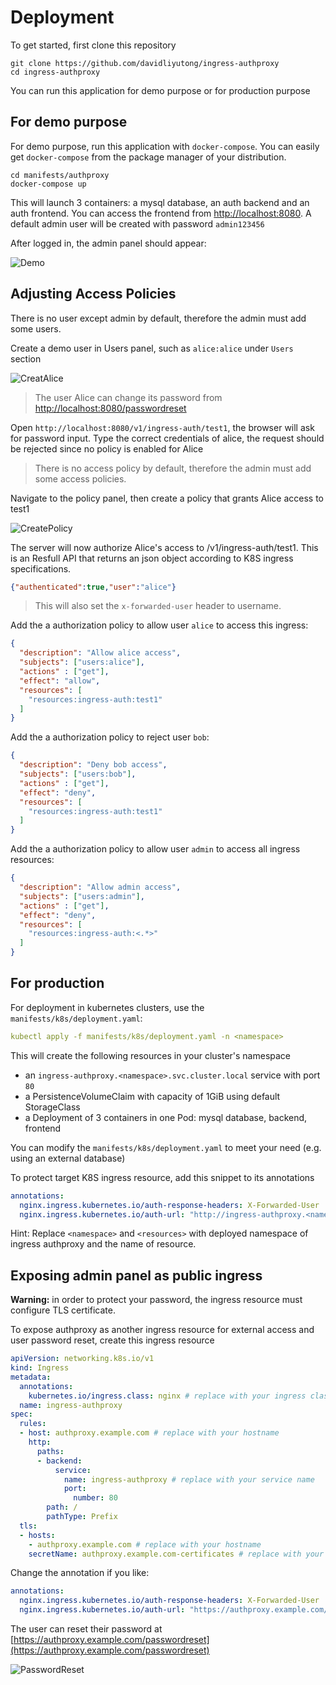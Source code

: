 # Deployment

To get started, first clone this repository

```shell
git clone https://github.com/davidliyutong/ingress-authproxy
cd ingress-authproxy
```

You can run this application for demo purpose or for production purpose

## For demo purpose

For demo purpose, run this application with `docker-compose`. You can easily get `docker-compose` from the package manager of your distribution.

```shell
cd manifests/authproxy
docker-compose up
```

This will launch 3 containers: a mysql database, an auth backend and an auth frontend. You can access the frontend from [http://localhost:8080](http://localhost:8080). A default admin user will be created with password `admin123456`

After logged in, the admin panel should appear:

![Demo](img/20230109030830.png)

## Adjusting Access Policies

There is no user except admin by default, therefore the admin must add some users.

Create a demo user in Users panel, such as `alice:alice` under `Users` section

![CreatAlice](img/20230109031124.png)

> The user Alice can change its password from [http://localhost:8080/passwordreset](http://localhost:8080/passwordreset)

Open `http://localhost:8080/v1/ingress-auth/test1`, the browser will ask for password input. Type the correct credentials of alice, the request should be rejected since no policy is enabled for Alice

> There is no access policy by default, therefore the admin must add some access policies.

Navigate to the policy panel, then create a policy that grants Alice access to test1

![CreatePolicy](img/20230109032346.png)

The server will now authorize Alice's access to /v1/ingress-auth/test1. This is an Resfull API that returns an json object according to K8S ingress specifications.

```json
{"authenticated":true,"user":"alice"}
```

> This will also set the `x-forwarded-user` header to username.

Add the a authorization policy to allow user `alice` to access this ingress:

```json
{
  "description": "Allow alice access",
  "subjects": ["users:alice"],
  "actions" : ["get"],
  "effect": "allow",
  "resources": [
    "resources:ingress-auth:test1"
  ]
}
```

Add the a authorization policy to reject user `bob`:

```json
{
  "description": "Deny bob access",
  "subjects": ["users:bob"],
  "actions" : ["get"],
  "effect": "deny",
  "resources": [
    "resources:ingress-auth:test1"
  ]
}
```

Add the a authorization policy to allow user `admin` to access all ingress resources:

```json
{
  "description": "Allow admin access",
  "subjects": ["users:admin"],
  "actions" : ["get"],
  "effect": "deny",
  "resources": [
    "resources:ingress-auth:<.*>"
  ]
}
```

## For production

For deployment in kubernetes clusters, use the `manifests/k8s/deployment.yaml`:

```yaml
kubectl apply -f manifests/k8s/deployment.yaml -n <namespace>
```

This will create the following resources in your cluster's namespace

- an `ingress-authproxy.<namespace>.svc.cluster.local` service with port `80`
- a PersistenceVolumeClaim with capacity of 1GiB using default StorageClass
- a Deployment of 3 containers in one Pod: mysql database, backend, frontend

You can modify the `manifests/k8s/deployment.yaml` to meet your need (e.g. using an external database)

To protect target K8S ingress resource, add this snippet to its annotations

```yaml
annotations:
  nginx.ingress.kubernetes.io/auth-response-headers: X-Forwarded-User
  nginx.ingress.kubernetes.io/auth-url: "http://ingress-authproxy.<namespace>.svc.cluster.local/ingress-auth/<resource>"
```

Hint: Replace `<namespace>` and `<resources>` with deployed namespace of ingress authproxy and the name of resource.

## Exposing admin panel as public ingress

**Warning:** in order to protect your password, the ingress resource must configure TLS certificate.

To expose authproxy as another ingress resource for external access and user password reset, create this ingress resource

```yaml
apiVersion: networking.k8s.io/v1
kind: Ingress
metadata:
  annotations:
    kubernetes.io/ingress.class: nginx # replace with your ingress class
  name: ingress-authproxy
spec:
  rules:
  - host: authproxy.example.com # replace with your hostname
    http:
      paths:
      - backend:
          service:
            name: ingress-authproxy # replace with your service name
            port:
              number: 80
        path: /
        pathType: Prefix
  tls:
  - hosts:
    - authproxy.example.com # replace with your hostname
    secretName: authproxy.example.com-certificates # replace with your certificate
```

Change the annotation if you like:

```yaml
annotations:
  nginx.ingress.kubernetes.io/auth-response-headers: X-Forwarded-User
  nginx.ingress.kubernetes.io/auth-url: "https://authproxy.example.com/ingress-auth/<resource>"
```

The user can reset their password at [https://authproxy.example.com/passwordreset](https://authproxy.example.com/passwordreset)

![PasswordReset](img/20230109112742.png)
